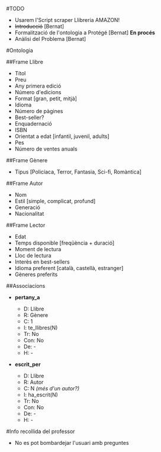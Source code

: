 #TODO

- Usarem l'Script scraper Llibreria AMAZON!
- <del>Introducció</del> [Bernat]
- Formalització de l'ontologia a Protégé [Bernat] **En procés**
- Anàlisi del Problema [Bernat]

#Ontologia

##Frame Llibre
- Títol
- Preu
- Any primera edició
- Número d'edicions
- Format [gran, petit, mitjà]
- Idioma
- Número de pàgines
- Best-seller?
- Enquadernació
- ISBN
- Orientat a edat [infantil, juvenil, adults]
- Pes
- Número de ventes anuals

##Frame Gènere

- Tipus [Policíaca, Terror, Fantasia, Sci-fi, Romàntica]

##Frame Autor
- Nom
- Estil [simple, complicat, profund]
- Generació
- Nacionalitat

##Frame Lector
- Edat
- Temps disponible [freqüència + duració]
- Moment de lectura
- Lloc de lectura
- Interès en best-sellers
- Idioma preferent [català, castellà, estranger]
- Gèneres preferits

##Associacions
- **pertany_a**
  - D: Llibre
  - R: Gènere
  - C: 1
  - I: te_llibres(N)
  - Tr: No
  - Con: No
  - De: -
  - H: -
  
- **escrit_per**
  - D: Llibre
  - R: Autor
  - C: N _(més d'un autor?)_
  - I: ha_escrit(N)
  - Tr: No
  - Con: No
  - De: -
  - H: -
  

#Info recollida del professor

- No es pot bombardejar l'usuari amb preguntes

